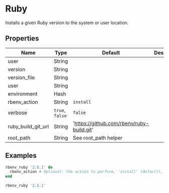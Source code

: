 # Ruby

Installs a given Ruby version to the system or user location.

## Properties

| Name               | Type            | Default                                   | Description |
| ------------------ | --------------- | ----------------------------------------- | ----------- |
| user               | String          |                                           |             |
| version            | String          |                                           |             |
| version_file       | String          |                                           |             |
| user               | String          |                                           |             |
| environment        | Hash            |                                           |             |
| rbenv_action       | String          | `install`                                 |             |
| verbose            | `true`, `false` | `false`                                   |             |
| ruby_build_git_url | String          | 'https://github.com/rbenv/ruby-build.git' |             |
| root_path          | String          | See root_path helper                      |             |

## Examples

```ruby
rbenv_ruby '2.5.1' do
  rbenv_action # Optional: the action to perform, 'install' (default), 'uninstall' etc
end
```

```ruby
rbenv_ruby '2.5.1'
```
